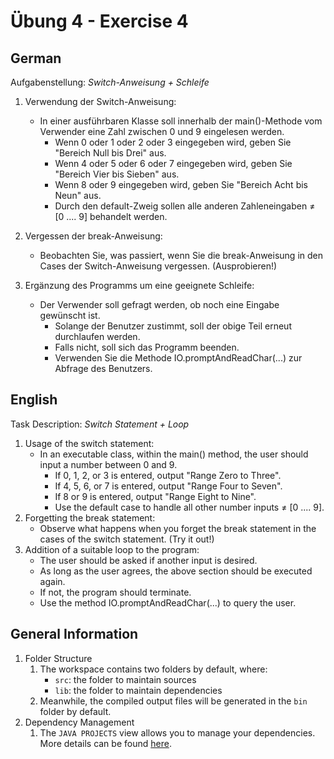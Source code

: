 # Übung 4 - Exercise 4

## German

Aufgabenstellung:
*Switch-Anweisung + Schleife*

1. Verwendung der Switch-Anweisung:
    - In einer ausführbaren Klasse soll innerhalb der main()-Methode vom Verwender eine Zahl zwischen 0 und 9 eingelesen werden.
        - Wenn 0 oder 1 oder 2 oder 3 eingegeben wird, geben Sie "Bereich Null bis Drei" aus.
        - Wenn 4 oder 5 oder 6 oder 7 eingegeben wird, geben Sie "Bereich Vier bis Sieben" aus.
        - Wenn 8 oder 9 eingegeben wird, geben Sie "Bereich Acht bis Neun" aus.
        - Durch den default-Zweig sollen alle anderen Zahleneingaben ≠ [0 .... 9] behandelt werden.

1. Vergessen der break-Anweisung:
    - Beobachten Sie, was passiert, wenn Sie die break-Anweisung in den Cases der Switch-Anweisung vergessen. (Ausprobieren!)

1. Ergänzung des Programms um eine geeignete Schleife:
    - Der Verwender soll gefragt werden, ob noch eine Eingabe gewünscht ist.
        - Solange der Benutzer zustimmt, soll der obige Teil erneut durchlaufen werden.
        - Falls nicht, soll sich das Programm beenden.
        - Verwenden Sie die Methode IO.promptAndReadChar(...) zur Abfrage des Benutzers.

## English

Task Description:
*Switch Statement + Loop*

1. Usage of the switch statement:
    - In an executable class, within the main() method, the user should input a number between 0 and 9.
        - If 0, 1, 2, or 3 is entered, output "Range Zero to Three".
        - If 4, 5, 6, or 7 is entered, output "Range Four to Seven".
        - If 8 or 9 is entered, output "Range Eight to Nine".
        - Use the default case to handle all other number inputs ≠ [0 .... 9].
1. Forgetting the break statement:
    - Observe what happens when you forget the break statement in the cases of the switch statement. (Try it out!)
1. Addition of a suitable loop to the program:
    - The user should be asked if another input is desired.
    - As long as the user agrees, the above section should be executed again.
    - If not, the program should terminate.
    - Use the method IO.promptAndReadChar(...) to query the user.

## General Information

1. Folder Structure
    1. The workspace contains two folders by default, where:
        - `src`: the folder to maintain sources
        - `lib`: the folder to maintain dependencies
    1. Meanwhile, the compiled output files will be generated in the `bin` folder by default.
1. Dependency Management
    1. The `JAVA PROJECTS` view allows you to manage your dependencies. More details can be found [here](https://github.com/microsoft/vscode-java-dependency#manage-dependencies).
